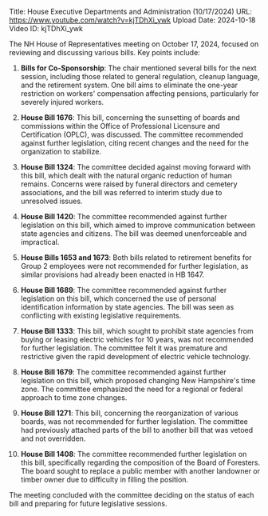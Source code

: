 Title: House Executive Departments and Administration (10/17/2024)
URL: https://www.youtube.com/watch?v=kjTDhXi_ywk
Upload Date: 2024-10-18
Video ID: kjTDhXi_ywk

The NH House of Representatives meeting on October 17, 2024, focused on reviewing and discussing various bills. Key points include:

1. **Bills for Co-Sponsorship**: The chair mentioned several bills for the next session, including those related to general regulation, cleanup language, and the retirement system. One bill aims to eliminate the one-year restriction on workers' compensation affecting pensions, particularly for severely injured workers.

2. **House Bill 1676**: This bill, concerning the sunsetting of boards and commissions within the Office of Professional Licensure and Certification (OPLC), was discussed. The committee recommended against further legislation, citing recent changes and the need for the organization to stabilize.

3. **House Bill 1324**: The committee decided against moving forward with this bill, which dealt with the natural organic reduction of human remains. Concerns were raised by funeral directors and cemetery associations, and the bill was referred to interim study due to unresolved issues.

4. **House Bill 1420**: The committee recommended against further legislation on this bill, which aimed to improve communication between state agencies and citizens. The bill was deemed unenforceable and impractical.

5. **House Bills 1653 and 1673**: Both bills related to retirement benefits for Group 2 employees were not recommended for further legislation, as similar provisions had already been enacted in HB 1647.

6. **House Bill 1689**: The committee recommended against further legislation on this bill, which concerned the use of personal identification information by state agencies. The bill was seen as conflicting with existing legislative requirements.

7. **House Bill 1333**: This bill, which sought to prohibit state agencies from buying or leasing electric vehicles for 10 years, was not recommended for further legislation. The committee felt it was premature and restrictive given the rapid development of electric vehicle technology.

8. **House Bill 1679**: The committee recommended against further legislation on this bill, which proposed changing New Hampshire's time zone. The committee emphasized the need for a regional or federal approach to time zone changes.

9. **House Bill 1271**: This bill, concerning the reorganization of various boards, was not recommended for further legislation. The committee had previously attached parts of the bill to another bill that was vetoed and not overridden.

10. **House Bill 1408**: The committee recommended further legislation on this bill, specifically regarding the composition of the Board of Foresters. The board sought to replace a public member with another landowner or timber owner due to difficulty in filling the position.

The meeting concluded with the committee deciding on the status of each bill and preparing for future legislative sessions.